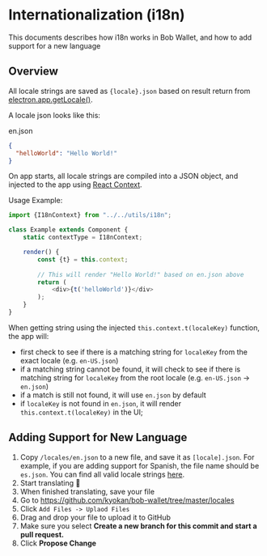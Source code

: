 # Internationalization (i18n)

This documents describes how i18n works in Bob Wallet, and how to add support for a new language

## Overview

All locale strings are saved as `{locale}.json` based on result return from [electron.app.getLocale()](https://source.chromium.org/chromium/chromium/src/+/master:ui/base/l10n/l10n_util.cc).

A locale json looks like this:

en.json
```json
{
  "helloWorld": "Hello World!"
}
```

On app starts, all locale strings are compiled into a JSON object, and injected to the app using [React Context](https://reactjs.org/docs/context.html).

Usage Example:
```js
import {I18nContext} from "../../utils/i18n";

class Example extends Component { 
    static contextType = I18nContext;

    render() {
        const {t} = this.context;
        
        // This will render "Hello World!" based on en.json above
        return (
            <div>{t('helloWorld')}</div>
        );     
    } 
}
```


When getting string using the injected `this.context.t(localeKey)` function, the app will:
- first check to see if there is a matching string for `localeKey` from the exact locale (e.g. `en-US.json`)
- if a matching string cannot be found, it will check to see if there is matching string for `localeKey` from the root locale (e.g. `en-US.json` -> `en.json`)
- if a match is still not found, it will use `en.json` by default
- if `localeKey` is not found in `en.json`, it will render `this.context.t(localeKey)` in the UI;


## Adding Support for New Language

1. Copy `/locales/en.json` to a new file, and save it as `[locale].json`. For example, if you are adding support for Spanish, the file name should be `es.json`. You can find all valid locale strings [here](https://source.chromium.org/chromium/chromium/src/+/master:ui/base/l10n/l10n_util.cc).
2. Start translating 📙
3. When finished translating, save your file
4. Go to https://github.com/kyokan/bob-wallet/tree/master/locales
5. Click `Add Files -> Uplaod Files`
6. Drag and drop your file to upload it to GitHub
7. Make sure you select **Create a new branch for this commit and start a pull request.**
8. Click **Propose Change**


